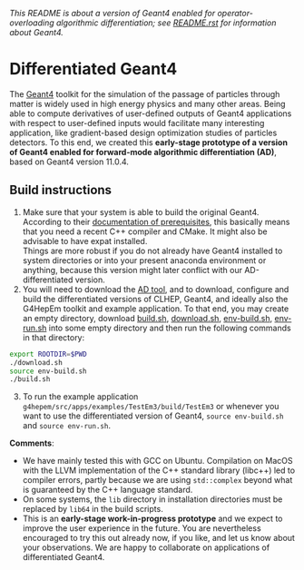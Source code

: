 *This README is about a version of Geant4 enabled for operator-overloading
algorithmic differentiation; see [README.rst](README.rst) for information 
about Geant4.*

# Differentiated Geant4

The [Geant4](https://geant4.web.cern.ch/) toolkit for the simulation of the passage
of particles through matter is widely used in high energy physics and many other 
areas. Being able to compute derivatives of user-defined outputs of Geant4 applications 
with respect to user-defined inputs would facilitate many interesting application, like
gradient-based design optimization studies of particles detectors. To this end, we created
this **early-stage prototype of a version of Geant4 enabled for forward-mode algorithmic differentiation (AD)**, based on Geant4 version 11.0.4.

## Build instructions
1. Make sure that your system is able to build the original Geant4. According to their [documentation of prerequisites](https://geant4-userdoc.web.cern.ch/UsersGuides/InstallationGuide/html/gettingstarted.html), this basically means that you need a recent C++ compiler and CMake. It might also be advisable to have expat installed.  
  Things are more robust if you do not already have Geant4 installed to system directories or into your present anaconda environment or anything, because this version might later conflict with our AD-differentiated version.
2. You will need to download the [AD tool](https://gitlab.rhrk.uni-kl.de/aehle/easyAD), and to download, configure and build the differentiated versions of CLHEP, Geant4, and ideally also the G4HepEm toolkit and example application. To that end, you may create an empty directory, download [build.sh](setup/build.sh), [download.sh](setup/download.sh), [env-build.sh](setup/env-build.sh), [env-run.sh](setup/env-run.sh) into some empty directory and then run the following commands in that directory:
```bash
export ROOTDIR=$PWD
./download.sh
source env-build.sh
./build.sh
```
3. To run the example application `g4hepem/src/apps/examples/TestEm3/build/TestEm3` or whenever you want to use the differentiated version of Geant4, `source env-build.sh` and `source env-run.sh`.

**Comments**:
- We have mainly tested this with GCC on Ubuntu. Compilation on MacOS with the LLVM implementation of the C++ standard library (libc++) led to compiler errors, partly because we are using `std::complex` beyond what is guaranteed by the C++ language standard. 
- On some systems, the `lib` directory in installation directories must be replaced by `lib64` in the build scripts.
- This is an **early-stage work-in-progress prototype** and we expect to improve the user experience in the future. You are nevertheless encouraged to try this out already now, if you like, and let us know about your observations. We are happy to collaborate on applications of differentiated Geant4. 

